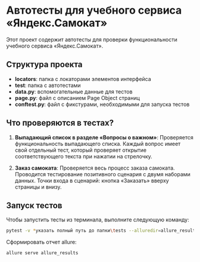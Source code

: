 # Автотесты для учебного сервиса «Яндекс.Самокат»

Этот проект содержит автотесты для проверки функциональности учебного сервиса «Яндекс.Самокат».

## Структура проекта

- **locators**: папка с локаторами элементов интерфейса
- **test**: папка с автотестами
- **data.py**: вспомогательные данные для тестов
- **page.py**: файл с описанием Page Object страниц
- **conftest.py**: файл с фикстурами, необходимыми для запуска тестов

## Что проверяются в тестах?

1. **Выпадающий список в разделе «Вопросы о важном»**: Проверяется функциональность выпадающего списка. Каждый вопрос имеет свой отдельный тест, который проверяет открытие соответствующего текста при нажатии на стрелочку.

2. **Заказ самоката**: Проверяется весь процесс заказа самоката. Проводится тестирование позитивного сценария с двумя наборами данных. Точки входа в сценарий: кнопка «Заказать» вверху страницы и внизу.

## Запуск тестов

Чтобы запустить тесты из терминала, выполните следующую команду:

```bash
pytest -v *указать полный путь до папки\tests --alluredir=allure_results
```
Сформировать отчет allure:
```bash 
allure serve allure_results 
